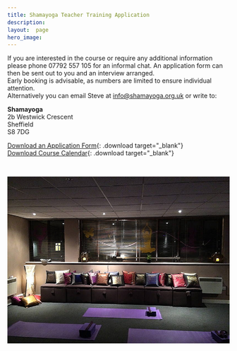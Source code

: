 ```yaml
---
title: Shamayoga Teacher Training Application
description:
layout:  page
hero_image:
---
```


If you are interested in the course or require any additional information please phone 07792 557 105 for an informal chat. An application form can then be sent out to you and an interview arranged.<br>Early booking is advisable, as numbers are limited to ensure individual attention.<br>Alternatively you can email Steve at [info@shamayoga.org.uk](mailto:info@shamayoga.org.uk) or write to:

**Shamayoga**<br>2b Westwick Crescent<br>Sheffield<br>S8 7DG

[Download an Application Form](https://downloads.shamayoga.org.uk/appForm.pdf){: .download target="_blank"}<br>[Download Course Calendar](https://downloads.shamayoga.org.uk/yogateaching2019calendar.pdf){: .download target="_blank"}

&nbsp;

![](/uploads/powerofyogastudio-1-1.jpg)